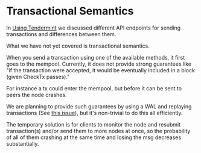 # Transactional Semantics

In [Using Tendermint](../tendermint-core/using-tendermint.md#broadcast-api) we
discussed different API endpoints for sending transactions and
differences between them.

What we have not yet covered is transactional semantics.

When you send a transaction using one of the available methods, it first
goes to the mempool. Currently, it does not provide strong guarantees
like "if the transaction were accepted, it would be eventually included
in a block (given CheckTx passes)."

For instance a tx could enter the mempool, but before it can be sent to
peers the node crashes.

We are planning to provide such guarantees by using a WAL and replaying
transactions (See
[this issue](https://github.com/tendermint/tendermint/issues/248)), but
it's non-trivial to do this all efficiently.

The temporary solution is for clients to monitor the node and resubmit
transaction(s) and/or send them to more nodes at once, so the
probability of all of them crashing at the same time and losing the msg
decreases substantially.
